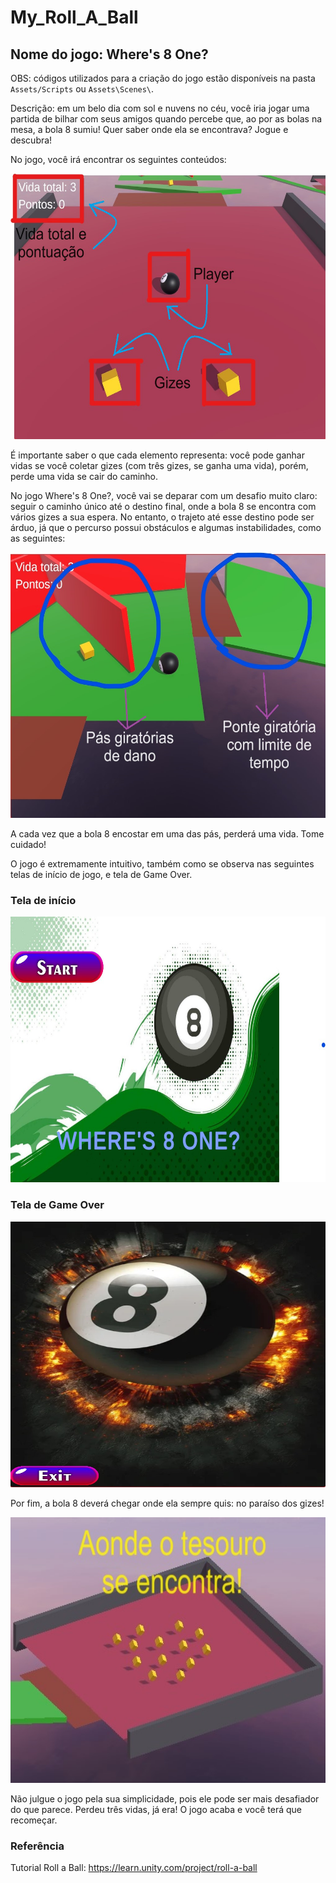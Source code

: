 # My_Roll_A_Ball

## Nome do jogo: Where's 8 One?

OBS: códigos utilizados para a criação do jogo estão disponíveis na pasta `Assets/Scripts` ou `Assets\Scenes\`.

Descrição: em um belo dia com sol e nuvens no céu, você iria jogar uma partida de bilhar com seus amigos quando percebe que, ao por as bolas na mesa, a bola 8 sumiu! Quer saber onde ela se encontrava? Jogue e descubra!

No jogo, você irá encontrar os seguintes conteúdos:

<img src="./img/texto_1.png/" width="650" height="425">

É importante saber o que cada elemento representa: você pode ganhar vidas se você coletar gizes (com três gizes, se ganha uma vida), porém, perde uma vida se cair do caminho.

No jogo Where's 8 One?, você vai se deparar com um desafio muito claro: seguir o caminho único até o destino final, onde a bola 8 se encontra com vários gizes a sua espera. No entanto, o trajeto até esse destino pode ser árduo, já que o percurso possui obstáculos e algumas instabilidades, como as seguintes:

<img src="./img/texto_2.jpg/" width="650" height="425">

A cada vez que a bola 8 encostar em uma das pás, perderá uma vida. Tome cuidado!

O jogo é extremamente intuitivo, também como se observa nas seguintes telas de início de jogo, e tela de Game Over.

### Tela de início

<img src="./img/texto_3.jpg/" width="650" height="425">

### Tela de Game Over

<img src="./img/texto_4.jpg/" width="650" height="425">

Por fim, a bola 8 deverá chegar onde ela sempre quis: no paraíso dos gizes!

<img src="./img/texto_5.jpg/" width="650" height="425">

Não julgue o jogo pela sua simplicidade, pois ele pode ser mais desafiador do que parece. Perdeu três vidas, já era! O jogo acaba e você terá que recomeçar.

### Referência

Tutorial Roll a Ball: https://learn.unity.com/project/roll-a-ball